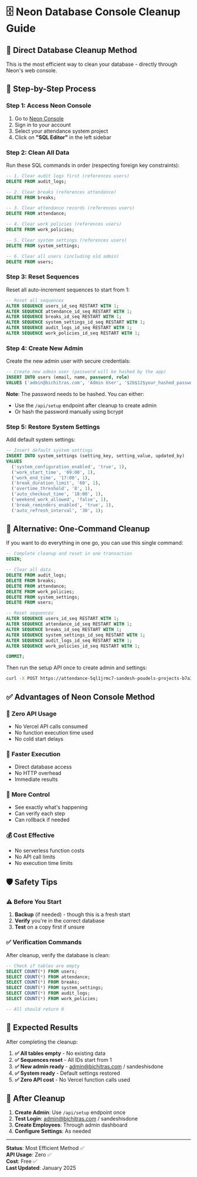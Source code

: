 # 🗄️ Neon Database Console Cleanup Guide

## 🎯 Direct Database Cleanup Method
This is the most efficient way to clean your database - directly through Neon's web console.

## 🔧 Step-by-Step Process

### Step 1: Access Neon Console
1. Go to [Neon Console](https://console.neon.tech)
2. Sign in to your account
3. Select your attendance system project
4. Click on **"SQL Editor"** in the left sidebar

### Step 2: Clean All Data
Run these SQL commands in order (respecting foreign key constraints):

```sql
-- 1. Clear audit logs first (references users)
DELETE FROM audit_logs;

-- 2. Clear breaks (references attendance)
DELETE FROM breaks;

-- 3. Clear attendance records (references users)
DELETE FROM attendance;

-- 4. Clear work policies (references users)
DELETE FROM work_policies;

-- 5. Clear system settings (references users)
DELETE FROM system_settings;

-- 6. Clear all users (including old admin)
DELETE FROM users;
```

### Step 3: Reset Sequences
Reset all auto-increment sequences to start from 1:

```sql
-- Reset all sequences
ALTER SEQUENCE users_id_seq RESTART WITH 1;
ALTER SEQUENCE attendance_id_seq RESTART WITH 1;
ALTER SEQUENCE breaks_id_seq RESTART WITH 1;
ALTER SEQUENCE system_settings_id_seq RESTART WITH 1;
ALTER SEQUENCE audit_logs_id_seq RESTART WITH 1;
ALTER SEQUENCE work_policies_id_seq RESTART WITH 1;
```

### Step 4: Create New Admin
Create the new admin user with secure credentials:

```sql
-- Create new admin user (password will be hashed by the app)
INSERT INTO users (email, name, password, role) 
VALUES ('admin@bichitras.com', 'Admin User', '$2b$12$your_hashed_password_here', 'admin');
```

**Note**: The password needs to be hashed. You can either:
- Use the `/api/setup` endpoint after cleanup to create admin
- Or hash the password manually using bcrypt

### Step 5: Restore System Settings
Add default system settings:

```sql
-- Insert default system settings
INSERT INTO system_settings (setting_key, setting_value, updated_by)
VALUES 
  ('system_configuration_enabled', 'true', 1),
  ('work_start_time', '09:00', 1),
  ('work_end_time', '17:00', 1),
  ('break_duration_limit', '60', 1),
  ('overtime_threshold', '8', 1),
  ('auto_checkout_time', '18:00', 1),
  ('weekend_work_allowed', 'false', 1),
  ('break_reminders_enabled', 'true', 1),
  ('auto_refresh_interval', '30', 1);
```

## 🚀 Alternative: One-Command Cleanup

If you want to do everything in one go, you can use this single command:

```sql
-- Complete cleanup and reset in one transaction
BEGIN;

-- Clear all data
DELETE FROM audit_logs;
DELETE FROM breaks;
DELETE FROM attendance;
DELETE FROM work_policies;
DELETE FROM system_settings;
DELETE FROM users;

-- Reset sequences
ALTER SEQUENCE users_id_seq RESTART WITH 1;
ALTER SEQUENCE attendance_id_seq RESTART WITH 1;
ALTER SEQUENCE breaks_id_seq RESTART WITH 1;
ALTER SEQUENCE system_settings_id_seq RESTART WITH 1;
ALTER SEQUENCE audit_logs_id_seq RESTART WITH 1;
ALTER SEQUENCE work_policies_id_seq RESTART WITH 1;

COMMIT;
```

Then run the setup API once to create admin and settings:

```bash
curl -X POST https://attendance-5ql1jrmc7-sandesh-poudels-projects-b7a3c8c6.vercel.app/api/setup
```

## ✅ Advantages of Neon Console Method

### 🎯 **Zero API Usage**
- No Vercel API calls consumed
- No function execution time used
- No cold start delays

### 🚀 **Faster Execution**
- Direct database access
- No HTTP overhead
- Immediate results

### 🔧 **More Control**
- See exactly what's happening
- Can verify each step
- Can rollback if needed

### 💰 **Cost Effective**
- No serverless function costs
- No API call limits
- No execution time limits

## 🛡️ Safety Tips

### ⚠️ **Before You Start**
1. **Backup** (if needed) - though this is a fresh start
2. **Verify** you're in the correct database
3. **Test** on a copy first if unsure

### ✅ **Verification Commands**
After cleanup, verify the database is clean:

```sql
-- Check if tables are empty
SELECT COUNT(*) FROM users;
SELECT COUNT(*) FROM attendance;
SELECT COUNT(*) FROM breaks;
SELECT COUNT(*) FROM system_settings;
SELECT COUNT(*) FROM audit_logs;
SELECT COUNT(*) FROM work_policies;

-- All should return 0
```

## 🎯 Expected Results

After completing the cleanup:

1. **✅ All tables empty** - No existing data
2. **✅ Sequences reset** - All IDs start from 1
3. **✅ New admin ready** - admin@bichitras.com / sandeshisdone
4. **✅ System ready** - Default settings restored
5. **✅ Zero API cost** - No Vercel function calls used

## 🔄 After Cleanup

1. **Create Admin**: Use `/api/setup` endpoint once
2. **Test Login**: admin@bichitras.com / sandeshisdone
3. **Create Employees**: Through admin dashboard
4. **Configure Settings**: As needed

---

**Status**: Most Efficient Method ✅  
**API Usage**: Zero ✅  
**Cost**: Free ✅  
**Last Updated**: January 2025 